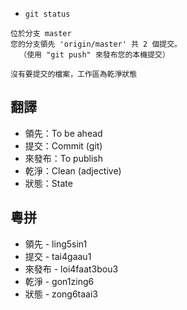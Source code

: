 - `git status`

```
位於分支 master
您的分支領先 'origin/master' 共 2 個提交。
  （使用 "git push" 來發布您的本機提交）

沒有要提交的檔案，工作區為乾淨狀態
```

## 翻譯

- 領先：To be ahead
- 提交：Commit (git)
- 來發布：To publish
- 乾淨：Clean (adjective)
- 狀態：State

## 粵拼

- 領先 - ling5sin1
- 提交 - tai4gaau1
- 來發布 - loi4faat3bou3
- 乾淨 - gon1zing6
- 狀態 - zong6taai3
